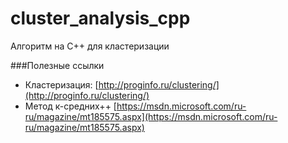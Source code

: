 # cluster_analysis_cpp
Алгоритм на C++ для кластеризации

###Полезные ссылки

* Кластеризация: [http://proginfo.ru/clustering/](http://proginfo.ru/clustering/)
* Метод к-средних++ [https://msdn.microsoft.com/ru-ru/magazine/mt185575.aspx](https://msdn.microsoft.com/ru-ru/magazine/mt185575.aspx)
